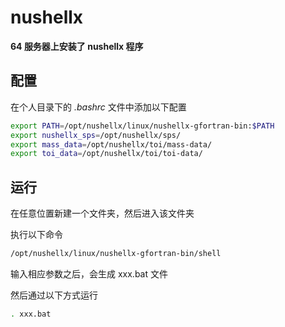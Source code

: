 <!-- nushellx.md --- 
;; 
;; Description: 
;; Author: Hongyi Wu(吴鸿毅)
;; Email: wuhongyi@qq.com 
;; Created: 一 8月 24 16:58:46 2020 (+0800)
;; Last-Updated: 一 8月 24 17:29:33 2020 (+0800)
;;           By: Hongyi Wu(吴鸿毅)
;;     Update #: 3
;; URL: http://wuhongyi.cn -->

# nushellx

**64 服务器上安装了 nushellx 程序**

## 配置

在个人目录下的 *.bashrc* 文件中添加以下配置

```bash
export PATH=/opt/nushellx/linux/nushellx-gfortran-bin:$PATH
export nushellx_sps=/opt/nushellx/sps/
export mass_data=/opt/nushellx/toi/mass-data/
export toi_data=/opt/nushellx/toi/toi-data/
```

## 运行

在任意位置新建一个文件夹，然后进入该文件夹

执行以下命令

```bash
/opt/nushellx/linux/nushellx-gfortran-bin/shell
```

输入相应参数之后，会生成 xxx.bat 文件

然后通过以下方式运行

```bash
. xxx.bat
```


<!-- nushellx.md ends here -->
